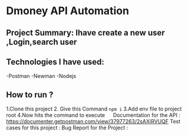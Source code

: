 # Dmoney API Automation
## Project Summary: Ihave create a new user ,Login,search user 
## Technologies I have used:
-Postman
-Newman
-Nodejs
## How to run ?
1.Clone this project
2. Give this Command `npm i`
3.Add env file to project root
4.Now hits the command to execute
```  ```
Documentation for the API :  https://documenter.getpostman.com/view/37977263/2sAXjRVUQF
Test cases for this project : 
Bug Report for the Project : 
